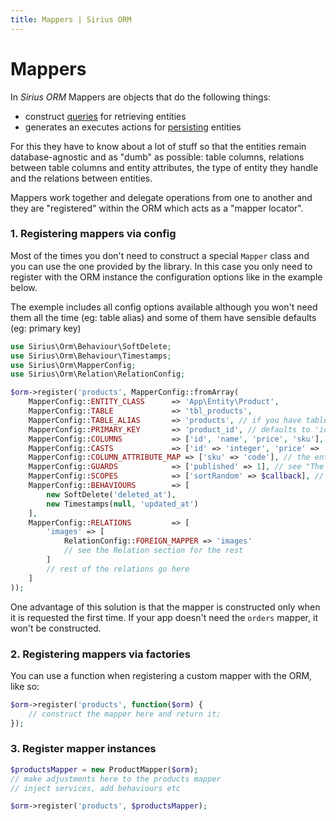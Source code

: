 ```yaml
---
title: Mappers | Sirius ORM
---
```


# Mappers

In _Sirius ORM_ Mappers are objects that do the following things:

- construct [queries](queries.md) for retrieving entities
- generates an executes actions for [persisting](persistence.md) entities

For this they have to know about a lot of stuff so that the entities remain database-agnostic and as "dumb" as possible: table columns, relations between table columns and entity attributes, the type of entity they handle and the relations between
 entities. 

Mappers work together and delegate operations from one to another and they are "registered" within the ORM which acts as a "mapper locator".

### 1. Registering mappers via config

Most of the times you don't need to construct a special `Mapper` class and you can use the one provided by the library. In this case you only need to register with the ORM instance the configuration options like in the example below. 

The exemple includes all config options available although you won't need them all the time (eg: table alias) and some of them have sensible defaults (eg: primary key)

```php
use Sirius\Orm\Behaviour\SoftDelete;
use Sirius\Orm\Behaviour\Timestamps;
use Sirius\Orm\MapperConfig;
use Sirius\Orm\Relation\RelationConfig;

$orm->register('products', MapperConfig::fromArray(
    MapperConfig::ENTITY_CLASS      => 'App\Entity\Product',
    MapperConfig::TABLE             => 'tbl_products',
    MapperConfig::TABLE_ALIAS       => 'products', // if you have tables with prefixes
    MapperConfig::PRIMARY_KEY       => 'product_id', // defaults to 'id'
    MapperConfig::COLUMNS           => ['id', 'name', 'price', 'sku'],
    MapperConfig::CASTS             => ['id' => 'integer', 'price' => 'decimal:2'],
    MapperConfig::COLUMN_ATTRIBUTE_MAP => ['sku' => 'code'], // the entity works with the 'code' attribute
    MapperConfig::GUARDS            => ['published' => 1], // see "The guards" page
    MapperConfig::SCOPES            => ['sortRandom' => $callback], // see "The query scopes" page
    MapperConfig::BEHAVIOURS        => [
        new SoftDelete('deleted_at'),
        new Timestamps(null, 'updated_at')
    ],
    MapperConfig::RELATIONS         => [
        'images' => [
            RelationConfig::FOREIGN_MAPPER => 'images'
            // see the Relation section for the rest
        ]
        // rest of the relations go here       
    ] 
));
```

One advantage of this solution is that the mapper is constructed only when it is requested the first time. If your app doesn't need the `orders` mapper, it won't be constructed.

### 2. Registering mappers via factories

You can use a function when registering a custom mapper with the ORM, like so:

```php
$orm->register('products', function($orm) {
    // construct the mapper here and return it;
});
```

### 3. Register mapper instances 

```php
$productsMapper = new ProductMapper($orm);
// make adjustments here to the products mapper
// inject services, add behaviours etc

$orm->register('products', $productsMapper);
```